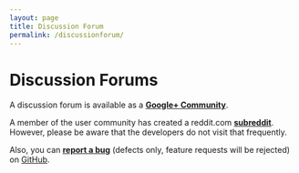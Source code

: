 ```yaml
---
layout: page
title: Discussion Forum
permalink: /discussionforum/
---
```


Discussion Forums
=================

A discussion forum is available as a **[Google+
Community](https://plus.google.com/communities/111984976401772983232)**.

A member of the user community has created a reddit.com
**[subreddit](https://www.reddit.com/r/shotcut/)**. However, please be
aware that the developers do not visit that frequently.

Also, you can **[report a
bug](https://github.com/mltframework/shotcut/issues)** (defects only,
feature requests will be rejected) on
[GitHub](https://github.com/mltframework/shotcut/issues).
